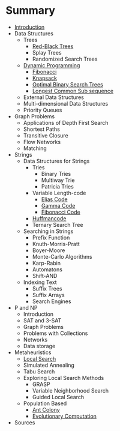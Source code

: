 # Summary

* [Introduction](README.md)
* Data Structures
   * Trees
       * [Red-Black Trees](datastructures/trees_red_black.md)
       * Splay Trees
       * Randomized Search Trees
   * [Dynamic Programming](dynamic_programming.md)
       * [Fibonacci](dynamic_programming_example_fibonacci.md)
       * [Knapsack](dynamic_programming_example_knapsack.md)
       * [Optimal Binary Search Trees](dynamic_programming_example_optimal_binary_search_trees.md)
       * [Longest Common Sub sequence](dynamic_programming_example_longest_common_sub_sequence.md)
   * External Data Structures
   * Multi-dimensional Data Structures
   * Priority Queues
* Graph Problems
   * Applications of Depth First Search
   * Shortest Paths
   * Transitive Closure
   * Flow Networks
   * Matching
* Strings
   * Data Structures for Strings
       * Tries
           * Binary Tries
           * Multiway Trie
           * Patricia Tries
       * Variable Length-code
           * [Elias Code](strings_variable_length_code_elias.md)
           * [Gamma Code](strings_variable_length_code_gamma.md)
           * [Fibonacci Code](strings_variable_length_code_fibonacci.md)
       * [Huffmancode](strings_huffmancode.md)
       * Ternary Search Tree
   * Searching in Strings
       * Prefix Function
       * Knuth-Morris-Pratt
       * Boyer-Moore
       * Monte-Carlo Algorithms
       * Karp-Rabin
       * Automatons
       * Shift-AND
   * Indexing Text
       * Suffix Trees
       * Suffix Arrays
       * Search Engines
* P and NP
   * Introduction
   * SAT and 3-SAT
   * Graph Problems
   * Problems with Collections
   * Networks
   * Data storage
* Metaheuristics
   * [Local Search](heuristics_trajectory_methods_basic_local_search.md)
   * Simulated Annealing
   * Tabu Search
   * Exploring Local Search Methods
       * GRASP
       * Variable Neighborhood Search
       * Guided Local Search
   * Population Based
       * [Ant Colony](heuristics_population_based_ant_colony.md)
       * [Evolutionary Computation](heuristics_population_based_evolutionary_computation.md)
* Sources

